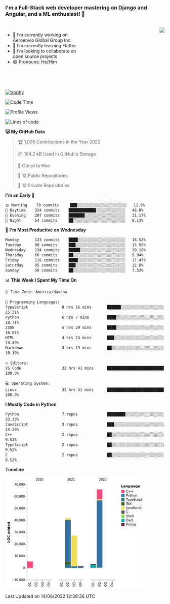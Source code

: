 ### I'm a Full-Stack web developer mastering on Django and Angular, and a ML enthusiast!  👋

<br/>

<img align="right" height="250"  src="https://media1.giphy.com/media/qgQUggAC3Pfv687qPC/giphy.gif?cid=ecf05e470ttfxgsj072btembitu1zn4ti3t3cdyg4jo5b3by&rid=giphy.gif&ct=g" />

 <div style="width:50%">
    <ul>
      <li>🔭 I’m currently working on Aeroenvio Global Group Inc.</li>
      <li>🌱 I’m currently learning Flutter</li>
      <li>👯 I’m looking to collaborate on open source projects</li>
      <li>😄 Pronouns: He/Him</li>
<!--       <li>⚡ Fun fact: I started my first professional project for a company as web dev without knowing any JS </li> -->
    </ul>
  </div>
  
<br/><br/><br/>

[![trophy](https://github-profile-trophy.vercel.app/?username=dfg-98&row=3&column=3&theme=monokai)](https://github.com/ryo-ma/github-profile-trophy)


<!--START_SECTION:waka-->
![Code Time](http://img.shields.io/badge/Code%20Time-262%20hrs%2048%20mins-blue)

![Profile Views](http://img.shields.io/badge/Profile%20Views-23-blue)

![Lines of code](https://img.shields.io/badge/From%20Hello%20World%20I%27ve%20Written-145%20Thousand%20lines%20of%20code-blue)

**🐱 My GitHub Data** 

> 🏆 1,005 Contributions in the Year 2022
 > 
> 📦 164.2 kB Used in GitHub's Storage 
 > 
> 💼 Opted to Hire
 > 
> 📜 12 Public Repositories 
 > 
> 🔑 12 Private Repositories  
 > 
**I'm an Early 🐤** 

```text
🌞 Morning    79 commits     ███░░░░░░░░░░░░░░░░░░░░░░   11.9% 
🌆 Daytime    324 commits    ████████████░░░░░░░░░░░░░   48.8% 
🌃 Evening    207 commits    ███████░░░░░░░░░░░░░░░░░░   31.17% 
🌙 Night      54 commits     ██░░░░░░░░░░░░░░░░░░░░░░░   8.13%

```
📅 **I'm Most Productive on Wednesday** 

```text
Monday       123 commits    ████░░░░░░░░░░░░░░░░░░░░░   18.52% 
Tuesday      90 commits     ███░░░░░░░░░░░░░░░░░░░░░░   13.55% 
Wednesday    134 commits    █████░░░░░░░░░░░░░░░░░░░░   20.18% 
Thursday     66 commits     ██░░░░░░░░░░░░░░░░░░░░░░░   9.94% 
Friday       116 commits    ████░░░░░░░░░░░░░░░░░░░░░   17.47% 
Saturday     85 commits     ███░░░░░░░░░░░░░░░░░░░░░░   12.8% 
Sunday       50 commits     ██░░░░░░░░░░░░░░░░░░░░░░░   7.53%

```


📊 **This Week I Spent My Time On** 

```text
⌚︎ Time Zone: America/Havana

💬 Programming Languages: 
TypeScript               8 hrs 16 mins       ██████░░░░░░░░░░░░░░░░░░░   25.31% 
Python                   6 hrs 7 mins        ████░░░░░░░░░░░░░░░░░░░░░   18.71% 
JSON                     5 hrs 29 mins       ████░░░░░░░░░░░░░░░░░░░░░   16.81% 
HTML                     4 hrs 24 mins       ███░░░░░░░░░░░░░░░░░░░░░░   13.49% 
Markdown                 3 hrs 19 mins       ██░░░░░░░░░░░░░░░░░░░░░░░   10.19%

🔥 Editors: 
VS Code                  32 hrs 41 mins      █████████████████████████   100.0%

💻 Operating System: 
Linux                    32 hrs 41 mins      █████████████████████████   100.0%

```

**I Mostly Code in Python** 

```text
Python                   7 repos             ████████░░░░░░░░░░░░░░░░░   33.33% 
JavaScript               3 repos             ███░░░░░░░░░░░░░░░░░░░░░░   14.29% 
C++                      2 repos             ██░░░░░░░░░░░░░░░░░░░░░░░   9.52% 
TypeScript               2 repos             ██░░░░░░░░░░░░░░░░░░░░░░░   9.52% 
C                        2 repos             ██░░░░░░░░░░░░░░░░░░░░░░░   9.52%

```


**Timeline**

![Chart not found](https://raw.githubusercontent.com/dfg-98/dfg-98/main/charts/bar_graph.png) 


 Last Updated on 14/06/2022 12:39:36 UTC
<!--END_SECTION:waka-->
